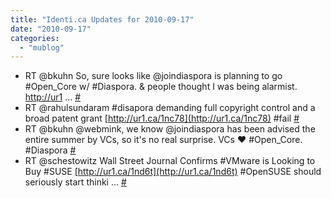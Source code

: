 ```yaml
---
title: "Identi.ca Updates for 2010-09-17"
date: "2010-09-17"
categories: 
  - "mublog"
---
```


- RT @bkuhn So, sure looks like @joindiaspora is planning to go #Open\_Core w/ #Diaspora. & people thought I was being alarmist. [http://ur1](http://ur1) ... [#](http://identi.ca/notice/50849401)
- RT @rahulsundaram #disapora demanding full copyright control and a broad patent grant [http://ur1.ca/1nc78](http://ur1.ca/1nc78) #fail [#](http://identi.ca/notice/50849411)
- RT @bkuhn @webmink, we know @joindiaspora has been advised the entire summer by VCs, so it's no real surprise. VCs ♥ #Open\_Core. #Diaspora [#](http://identi.ca/notice/50849427)
- RT @schestowitz Wall Street Journal Confirms #VMware is Looking to Buy #SUSE [http://ur1.ca/1nd6t](http://ur1.ca/1nd6t) #OpenSUSE should seriously start thinki ... [#](http://identi.ca/notice/50852104)
